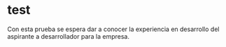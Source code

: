 # test
Con esta prueba se espera dar a conocer la experiencia en desarrollo del aspirante a desarrollador para la empresa.
